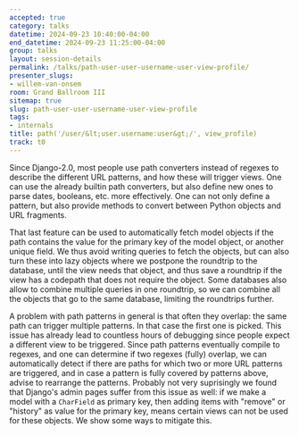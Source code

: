 ```yaml
---
accepted: true
category: talks
datetime: 2024-09-23 10:40:00-04:00
end_datetime: 2024-09-23 11:25:00-04:00
group: talks
layout: session-details
permalink: /talks/path-user-user-username-user-view-profile/
presenter_slugs:
- willem-van-onsem
room: Grand Ballroom III
sitemap: true
slug: path-user-user-username-user-view-profile
tags:
- internals
title: path('/user/&lt;user.username:user&gt;/', view_profile)
track: t0
---
```


Since Django-2.0, most people use path converters instead of regexes to describe the different URL patterns, and how these will trigger views. One can use the already builtin path converters, but also define new ones to parse dates, booleans, etc. more effectively. One can not only define a pattern, but also provide methods to convert between Python objects and URL fragments.

That last feature can be used to automatically fetch model objects if the path contains the value for the primary key of the model object, or another unique field. We thus avoid writing queries to fetch the objects, but can also turn these into lazy objects where we postpone the roundtrip to the database, until the view needs that object, and thus save a roundtrip if the view has a codepath that does not require the object. Some databases also allow to combine multiple queries in one roundtrip, so we can combine all the objects that go to the same database, limiting the roundtrips further.

A problem with path patterns in general is that often they overlap: the same path can trigger multiple patterns. In that case the first one is picked. This issue has already lead to countless hours of debugging since people expect a different view to be triggered. Since path patterns eventually compile to regexes, and one can determine if two regexes (fully) overlap, we can automatically detect if there are paths for which two or more URL patterns are triggered, and in case a pattern is fully covered by patterns above, advise to rearrange the patterns. Probably not very suprisingly we found that Django's admin pages suffer from this issue as well: if we make a model with a `CharField` as primary key, then adding items with "remove" or "history" as value for the primary key, means certain views can not be used for these objects. We show some ways to mitigate this.